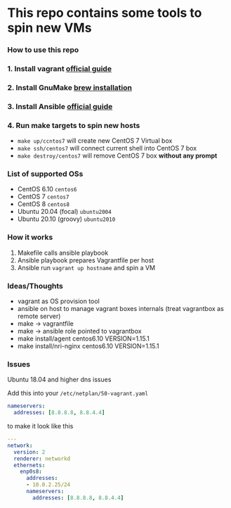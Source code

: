 # This repo contains some tools to spin new VMs


### How to use this repo

### 1. Install vagrant [official guide](https://www.vagrantup.com/docs/installation)
### 2. Install GnuMake [brew installation](https://formulae.brew.sh/formula/make)
### 3. Install Ansible [official guide](https://docs.ansible.com/ansible/latest/installation_guide/intro_installation.html#installing-ansible-on-macos)
### 4. Run make targets to spin new hosts

- `make up/ccntos7` will create new CentOS 7 Virtual box
- `make ssh/centos7` will connect current shell into CentOS 7 box
- `make destroy/centos7` will remove CentOS 7 box **without any prompt**

### List of supported OSs
- CentOS 6.10 `centos6`
- CentOS 7 `centos7`
- CentOS 8 `centos8`
- Ubuntu 20.04 (focal) `ubuntu2004`
- Ubuntu 20.10 (groovy) `ubuntu2010`

### How it works
1. Makefile calls ansible playbook
2. Ansible playbook prepares Vagrantfile per host
3. Ansible run `vagrant up hostname` and spin a VM

### Ideas/Thoughts

- vagrant as OS provision tool
- ansible on host to manage vagrant boxes internals (treat vagrantbox as remote server)
- make -> vagrantfile 
- make -> ansible role pointed to vagrantbox
- make install/agent centos6.10 VERSION=1.15.1
- make install/nri-nginx centos6.10 VERSION=1.15.1

### Issues

Ubuntu 18.04 and higher dns issues

Add this into your `/etc/netplan/50-vagrant.yaml`

```yaml
nameservers:
  addresses: [8.8.8.8, 8.8.4.4]
```

to make it look like this

```yaml
---
network:
  version: 2
  renderer: networkd
  ethernets:
    enp0s8:
      addresses:
      - 10.0.2.25/24
      nameservers:
        addresses: [8.8.8.8, 8.8.4.4]
```